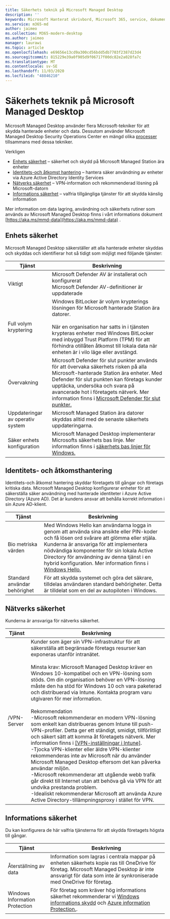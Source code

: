 ```yaml
---
title: Säkerhets teknik på Microsoft Managed Desktop
description: ''
keywords: Microsoft Hanterat skrivbord, Microsoft 365, service, dokumentation
ms.service: m365-md
author: jaimeo
ms.collection: M365-modern-desktop
ms.author: jaimeo
manager: laurawi
ms.topic: article
ms.openlocfilehash: e69656e13cd9a300cd56bdd5db7703f2387d23d4
ms.sourcegitcommit: 815229e39a0f905d9f06717f00dc82e2a028fa7c
ms.translationtype: MT
ms.contentlocale: sv-SE
ms.lasthandoff: 11/03/2020
ms.locfileid: "48846210"
---
```

# <a name="security-technologies-in-microsoft-managed-desktop"></a>Säkerhets teknik på Microsoft Managed Desktop

<!--Security, also Onboarding doc: data handling/store, privileged account access -->

Microsoft Managed Desktop använder flera Microsoft-tekniker för att skydda hanterade enheter och data. Dessutom använder Microsoft Managed Desktop Security Operations Center en mängd olika [processer](security-operations.md) tillsammans med dessa tekniker.

Verkligen 

- [Enhets säkerhet](#device-security) – säkerhet och skydd på Microsoft Managed Station ära enheter
- [Identitets-och åtkomst hantering](#identity-and-access-management) – hantera säker användning av enheter via Azure Active Directory Identity Services
- [Nätverks säkerhet](#network-security) – VPN-information och rekommenderad lösning på Microsoft-datorn
- [Informations säkerhet](#information-security) – valfria tillgängliga tjänster för att skydda känslig information 

Mer information om data lagring, användning och säkerhets rutiner som används av Microsoft Managed Desktop finns i vårt informations dokument [https://aka.ms/mmd-data](https://aka.ms/mmd-data) .


## <a name="device-security"></a>Enhets säkerhet

Microsoft Managed Desktop säkerställer att alla hanterade enheter skyddas och skyddas och identifierar hot så tidigt som möjligt med följande tjänster:

Tjänst | Beskrivning
--- | ---
Viktigt | Microsoft Defender AV är installerat och konfigurerat<br>Microsoft Defender AV-definitioner är uppdaterade
Full volym kryptering |    Windows BitLocker är volym krypterings lösningen för Microsoft hanterade Station ära datorer.<br><br>När en organisation har satts in i tjänsten krypteras enheter med Windows BitLocker med inbyggd Trust Platform (TPM) för att förhindra otillåten åtkomst till lokala data när enheten är i vilo läge eller avstängd. 
Övervakning |    Microsoft Defender för slut punkter används för att övervaka säkerhets risken på alla Microsoft-hanterade Station ära enheter. Med Defender för slut punkten kan företags kunder upptäcka, undersöka och svara på avancerade hot i företagets nätverk. Mer information finns i [Microsoft Defender för slut punkter.](https://docs.microsoft.com/windows/threat-protection/windows-defender-atp/windows-defender-advanced-threat-protection) 
Uppdateringar av operativ system |  Microsoft Managed Station ära datorer skyddas alltid med de senaste säkerhets uppdateringarna.
Säker enhets konfiguration |   Microsoft Managed Desktop implementerar Microsofts säkerhets bas linje. Mer information finns i [säkerhets bas linjer för Windows.](https://docs.microsoft.com/windows/security/threat-protection/windows-security-baselines)



## <a name="identity-and-access-management"></a>Identitets- och åtkomsthantering

Identitets-och åtkomst hantering skyddar företagets till gångar och företags kritiska data. Microsoft Managed Desktop konfigurerar enheter för att säkerställa säker användning med hanterade identiteter i Azure Active Directory (Azure AD). Det är kundens ansvar att behålla korrekt information i sin Azure AD-klient. 

Tjänst | Beskrivning
--- | ---
Bio metriska värden |  Med Windows Hello kan användarna logga in genom att använda sina ansikte eller PIN-koder och få lösen ord svårare att glömma eller stjäla. Kunderna är ansvariga för att implementera nödvändiga komponenter för sin lokala Active Directory för användning av denna tjänst i en hybrid konfiguration. Mer information finns i [Windows Hello.](https://docs.microsoft.com/windows-hardware/design/device-experiences/windows-hello) 
Standard användar behörighet |  För att skydda systemet och göra det säkrare, tilldelas användaren standard behörigheter. Detta är tilldelat som en del av autopiloten i Windows.



## <a name="network-security"></a>Nätverks säkerhet

Kunderna är ansvariga för nätverks säkerhet. 

Tjänst | Beskrivning
--- | ---
/VPN-Server | Kunder som äger sin VPN-infrastruktur för att säkerställa att begränsade företags resurser kan exponeras utanför intranätet.<br><br>Minsta krav: Microsoft Managed Desktop kräver en Windows 10-kompatibel och en VPN-lösning som stöds. Om din organisation behöver en VPN-lösning måste den ha stöd för Windows 10 och vara paketerad och distribuerad via Intune. Kontakta program varu utgivaren för mer information.<br><br>Rekommendation<br>-Microsoft rekommenderar en modern VPN-lösning som enkelt kan distribueras genom Intune till push-VPN-profiler. Detta ger ett ständigt, smidigt, tillförlitligt och säkert sätt att komma åt företagets nätverk. Mer information finns i [[VPN-inställningar i Intune]](https://docs.microsoft.com/intune/vpn-settings-configure).<br>-Tjocka VPN-klienter eller äldre VPN-klienter rekommenderas inte av Microsoft när du använder Microsoft Managed Desktop eftersom det kan påverka användar miljön.<br>-Microsoft rekommenderar att utgående webb trafik går direkt till Internet utan att behöva gå via VPN för att undvika prestanda problem.<br>-Idealiskt rekommenderar Microsoft att använda Azure Active Directory-tillämpningsproxy i stället för VPN.


## <a name="information-security"></a>Informations säkerhet

Du kan konfigurera de här valfria tjänsterna för att skydda företagets högsta till gångar. 

Tjänst | Beskrivning
--- | ---
Återställning av data  | Information som lagras i centrala mappar på enheten säkerhets kopie ras till OneDrive för företag. Microsoft Managed Desktop är inte ansvarigt för data som inte är synkroniserade med OneDrive för företag. 
Windows Information Protection |    För företag som kräver hög informations säkerhet rekommenderar vi [Windows informations skydd](https://docs.microsoft.com/windows/threat-protection/windows-information-protection/protect-enterprise-data-using-wip) och [Azure information Protection.](https://www.microsoft.com/cloud-platform/azure-information-protection). 

